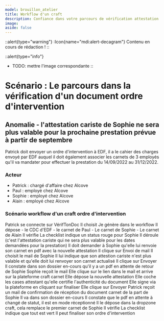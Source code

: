 ```yaml
---
model: brouillon_atelier
title: Workflow d'un craft
description: Confiance dans votre parcours de vérification attestation cariste
image: 
aside: false
---
```


::alert{type="warning"}
:Icon{name="mdi:alert-decagram"}
Contenu en cours de rédaction !
::

::alert{type="info"}
* TODO: mettre l'image correspondante 
::

# Scénario : Le parcours dans la vérification d'un document ordre d'intervention

## Anomalie - l'attestation cariste de Sophie ne sera plus valable pour la prochaine prestation prévue à partir de septembre

Patrick doit envoyer un ordre d'intervention à EDF, il a le cahier des charges envoyé par EDF auquel il doit également associer les carnets de 3 employés qu'il va mandater pour effectuer la prestation du 14/09/2022 au 31/12/2022.

### Acteur

- Patrick : chargé d'affaire chez Alcove
- Paul : employé chez Alcove
- Sophie : employé chez Alcove
- Alain : employé chez Alcove

### Scénario workflow d'un craft ordre d'intervention

Patrick se connecte sur VérifTonDoc
Il choisit Je génère dans le workflow
Il dépose 
    - le CDC d'EDF
    - le carnet de Paul
    - Le carnet de Sophie
    - Le carnet de Alain
Il vérifie 
La checklist indique un status rouge pour Sophie
Il déroule (c'est l'attestation cariste qui ne sera plus valable pour les dates demandées pour la prestation)
Il doit demander à Sophie qu'elle lui renvoie son carnet en pdf avec la nouvelle attestation
Il clique sur Envoi de mail
Il choisit le mail de Sophie
Il lui indique que son attestion cariste n'est plus valable et qu'elle doit lui renvoyer son carnet actualisé
Il clique sur Envoyer
Il constate dans son dossier en-cours qu'il y a un pdf en attente de retour de Sophie
Sophie reçoit le mail
Elle clique sur le lien dans le mail et arrive sur la plateforme craft carnet
Elle dépose la nouvelle attestation
Elle coche les cases attestant qu'elle certifie l'authenticité du document
Elle signe via la plateforme en cliquant sur finaliser
Elle clique sur Envoyer
Patrick reçoit un mail de confirmation de réception du document carnet de la part de Sophie
Il va dans son dossier en-cours
Il constate que le pdf en attente à changé de statut, il est en mode réceptionné
Il le dépose dans la dropzone craft, cela remplace le premier carnet de Sophie
Il vérifie
La checklist indique que tout est vert
Il peut finaliser son ordre d'intervention 
